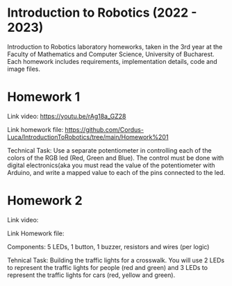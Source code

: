 # Introduction to Robotics (2022 - 2023)

Introduction to Robotics laboratory homeworks, taken in the 3rd year at the Faculty of Mathematics and Computer Science, University of Bucharest. Each homework includes requirements, implementation details, code and image files.

# Homework 1

Link video: https://youtu.be/rAg18a_GZ28

Link homework file: https://github.com/Cordus-Luca/IntroductionToRobotics/tree/main/Homework%201

Technical Task: Use a separate potentiometer in controlling each of the
  colors of the RGB led (Red, Green and Blue). The control must be done
  with digital electronics(aka you must read the value of the potentiometer 
  with Arduino, and write a mapped value to each of the pins connected to the led.
  
# Homework 2

Link video:

Link Homework file: 

Components: 5 LEDs, 1 button, 1 buzzer, resistors and wires (per logic)

Tehnical Task: Building the traffic lights for a crosswalk. You
will use 2 LEDs to represent the traffic lights for people (red and green)
and 3 LEDs to represent the traffic lights for cars (red, yellow and green).
